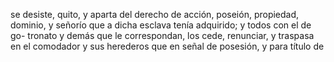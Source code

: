 se desiste, quito, y aparta del derecho de acción, poseión, propiedad, dominio, y señorío que a dicha esclava tenía adquirido; y todos con el de go- tronato y demás que le correspondan, los cede, renunciar, y traspasa en el comodador y sus herederos que en señal de posesión, y para título de